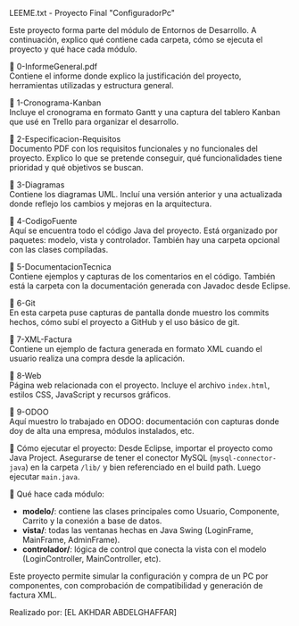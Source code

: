 LEEME.txt - Proyecto Final "ConfiguradorPc"

Este proyecto forma parte del módulo de Entornos de Desarrollo. A continuación, explico qué contiene cada carpeta, cómo se ejecuta el proyecto y qué hace cada módulo.

📁 0-InformeGeneral.pdf  
Contiene el informe donde explico la justificación del proyecto, herramientas utilizadas y estructura general.

📁 1-Cronograma-Kanban  
Incluye el cronograma en formato Gantt y una captura del tablero Kanban que usé en Trello para organizar el desarrollo.

📁 2-Especificacion-Requisitos  
Documento PDF con los requisitos funcionales y no funcionales del proyecto. Explico lo que se pretende conseguir, qué funcionalidades tiene prioridad y qué objetivos se buscan.

📁 3-Diagramas  
Contiene los diagramas UML. Incluí una versión anterior y una actualizada donde reflejo los cambios y mejoras en la arquitectura.

📁 4-CodigoFuente  
Aquí se encuentra todo el código Java del proyecto. Está organizado por paquetes: modelo, vista y controlador. También hay una carpeta opcional con las clases compiladas.

📁 5-DocumentacionTecnica  
Contiene ejemplos y capturas de los comentarios en el código. También está la carpeta con la documentación generada con Javadoc desde Eclipse.

📁 6-Git  
En esta carpeta puse capturas de pantalla donde muestro los commits hechos, cómo subí el proyecto a GitHub y el uso básico de git.

📁 7-XML-Factura  
Contiene un ejemplo de factura generada en formato XML cuando el usuario realiza una compra desde la aplicación.

📁 8-Web  
Página web relacionada con el proyecto. Incluye el archivo `index.html`, estilos CSS, JavaScript y recursos gráficos.

📁 9-ODOO  
Aquí muestro lo trabajado en ODOO: documentación con capturas donde doy de alta una empresa, módulos instalados, etc.

📄 Cómo ejecutar el proyecto:
Desde Eclipse, importar el proyecto como Java Project. Asegurarse de tener el conector MySQL (`mysql-connector-java`) en la carpeta `/lib/` y bien referenciado en el build path. Luego ejecutar `main.java`.

📄 Qué hace cada módulo:
- **modelo/**: contiene las clases principales como Usuario, Componente, Carrito y la conexión a base de datos.
- **vista/**: todas las ventanas hechas en Java Swing (LoginFrame, MainFrame, AdminFrame).
- **controlador/**: lógica de control que conecta la vista con el modelo (LoginController, MainController, etc).

Este proyecto permite simular la configuración y compra de un PC por componentes, con comprobación de compatibilidad y generación de factura XML.

Realizado por: [EL AKHDAR ABDELGHAFFAR]
